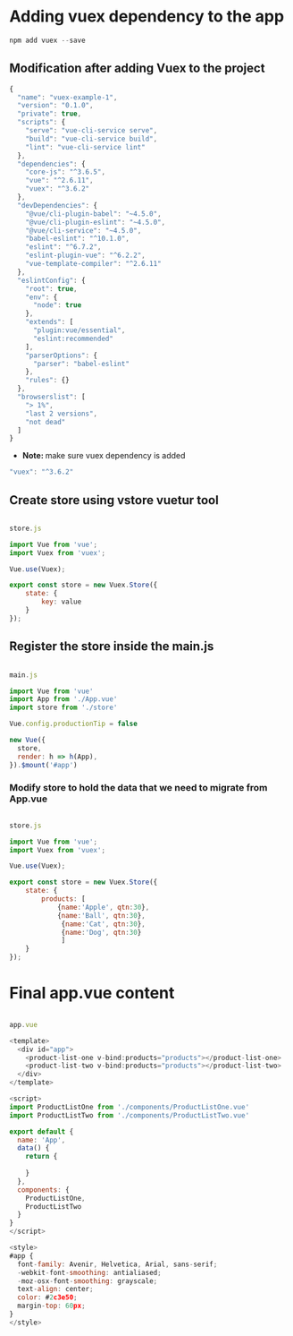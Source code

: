 # Adding vuex dependency to the app #
```js
npm add vuex --save
```

## Modification after adding Vuex to the project ##
```js
{
  "name": "vuex-example-1",
  "version": "0.1.0",
  "private": true,
  "scripts": {
    "serve": "vue-cli-service serve",
    "build": "vue-cli-service build",
    "lint": "vue-cli-service lint"
  },
  "dependencies": {
    "core-js": "^3.6.5",
    "vue": "^2.6.11",
    "vuex": "^3.6.2"
  },
  "devDependencies": {
    "@vue/cli-plugin-babel": "~4.5.0",
    "@vue/cli-plugin-eslint": "~4.5.0",
    "@vue/cli-service": "~4.5.0",
    "babel-eslint": "^10.1.0",
    "eslint": "^6.7.2",
    "eslint-plugin-vue": "^6.2.2",
    "vue-template-compiler": "^2.6.11"
  },
  "eslintConfig": {
    "root": true,
    "env": {
      "node": true
    },
    "extends": [
      "plugin:vue/essential",
      "eslint:recommended"
    ],
    "parserOptions": {
      "parser": "babel-eslint"
    },
    "rules": {}
  },
  "browserslist": [
    "> 1%",
    "last 2 versions",
    "not dead"
  ]
}
```
- <b> Note: </b> make sure vuex dependency is added 

```js
"vuex": "^3.6.2"
```

## Create store using vstore vuetur tool ##
```js

store.js

import Vue from 'vue';
import Vuex from 'vuex';

Vue.use(Vuex);

export const store = new Vuex.Store({
    state: {
        key: value
    }
});
```

## Register the store inside the main.js ##
```js

main.js

import Vue from 'vue'
import App from './App.vue'
import store from './store'

Vue.config.productionTip = false

new Vue({
  store,
  render: h => h(App),
}).$mount('#app')
```

### Modify store to hold the data that we need to migrate from App.vue ###
```js

store.js

import Vue from 'vue';
import Vuex from 'vuex';

Vue.use(Vuex);

export const store = new Vuex.Store({
    state: {
        products: [
            {name:'Apple', qtn:30},
            {name:'Ball', qtn:30},
             {name:'Cat', qtn:30},
             {name:'Dog', qtn:30}
             ]
    }
});
```

# Final app.vue content #
```js

app.vue

<template>
  <div id="app">
    <product-list-one v-bind:products="products"></product-list-one>
    <product-list-two v-bind:products="products"></product-list-two>
  </div>
</template>

<script>
import ProductListOne from './components/ProductListOne.vue'
import ProductListTwo from './components/ProductListTwo.vue'

export default {
  name: 'App',
  data() {
    return {
      
    }
  },
  components: {
    ProductListOne,
    ProductListTwo
  }
}
</script>

<style>
#app {
  font-family: Avenir, Helvetica, Arial, sans-serif;
  -webkit-font-smoothing: antialiased;
  -moz-osx-font-smoothing: grayscale;
  text-align: center;
  color: #2c3e50;
  margin-top: 60px;
}
</style>
```



